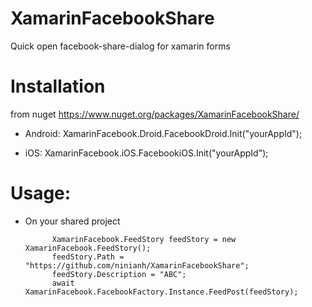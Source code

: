 # XamarinFacebookShare
Quick open facebook-share-dialog for xamarin forms

 # Installation
 
 from nuget https://www.nuget.org/packages/XamarinFacebookShare/


 - Android:
   XamarinFacebook.Droid.FacebookDroid.Init("yourAppId");
   
 - iOS:
  XamarinFacebook.iOS.FacebookiOS.Init("yourAppId");
  
 # Usage:
   - On your shared project
 
               XamarinFacebook.FeedStory feedStory = new XamarinFacebook.FeedStory();
               feedStory.Path = "https://github.com/ninianh/XamarinFacebookShare";
               feedStory.Description = "ABC";
               await XamarinFacebook.FacebookFactory.Instance.FeedPost(feedStory);
